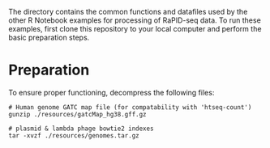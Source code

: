 The directory contains the common functions and datafiles used by the other R Notebook examples for processing of RaPID-seq data. To run these examples, first clone this repository to your local computer and perform the basic preparation steps.

# Preparation
To ensure proper functioning, decompress the following files:

	# Human genome GATC map file (for compatability with 'htseq-count')
	gunzip ./resources/gatcMap_hg38.gff.gz

	# plasmid & lambda phage bowtie2 indexes
	tar -xvzf ./resources/genomes.tar.gz